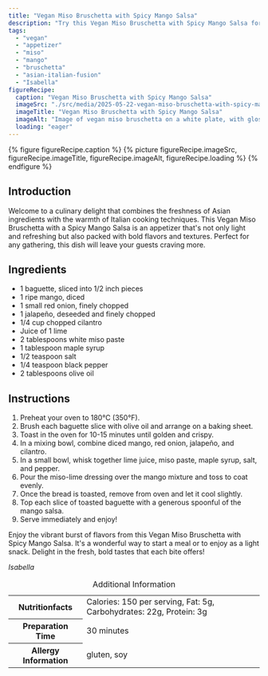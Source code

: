 ```yaml
---
title: "Vegan Miso Bruschetta with Spicy Mango Salsa"
description: "Try this Vegan Miso Bruschetta with Spicy Mango Salsa for a light and flavorful appetizer that blends Asian and Italian cuisines. Perfect for any occasion!"
tags:
  - "vegan"
  - "appetizer"
  - "miso"
  - "mango"
  - "bruschetta"
  - "asian-italian-fusion"
  - "Isabella"
figureRecipe: 
  caption: "Vegan Miso Bruschetta with Spicy Mango Salsa"
  imageSrc: "./src/media/2025-05-22-vegan-miso-bruschetta-with-spicy-mango-salsa-2230.png"
  imageTitle: "Vegan Miso Bruschetta with Spicy Mango Salsa"
  imageAlt: "Image of vegan miso bruschetta on a white plate, with glossy mango salsa on toasted baguette slices, extra salsa in a clear bowl, and a glass of sparkling water, all under natural light."
  loading: "eager"
---
```


{% figure figureRecipe.caption %}
{% picture figureRecipe.imageSrc, figureRecipe.imageTitle, figureRecipe.imageAlt, figureRecipe.loading %}
{% endfigure %}

## Introduction

Welcome to a culinary delight that combines the freshness of Asian ingredients with the warmth of Italian cooking techniques. This Vegan Miso Bruschetta with a Spicy Mango Salsa is an appetizer that's not only light and refreshing but also packed with bold flavors and textures. Perfect for any gathering, this dish will leave your guests craving more.

## Ingredients

- 1 baguette, sliced into 1/2 inch pieces
- 1 ripe mango, diced
- 1 small red onion, finely chopped
- 1 jalapeño, deseeded and finely chopped
- 1/4 cup chopped cilantro
- Juice of 1 lime
- 2 tablespoons white miso paste
- 1 tablespoon maple syrup
- 1/2 teaspoon salt
- 1/4 teaspoon black pepper
- 2 tablespoons olive oil

## Instructions

1. Preheat your oven to 180°C (350°F).
2. Brush each baguette slice with olive oil and arrange on a baking sheet.
3. Toast in the oven for 10-15 minutes until golden and crispy.
4. In a mixing bowl, combine diced mango, red onion, jalapeño, and cilantro.
5. In a small bowl, whisk together lime juice, miso paste, maple syrup, salt, and pepper.
6. Pour the miso-lime dressing over the mango mixture and toss to coat evenly.
7. Once the bread is toasted, remove from oven and let it cool slightly.
8. Top each slice of toasted baguette with a generous spoonful of the mango salsa.
9. Serve immediately and enjoy!

Enjoy the vibrant burst of flavors from this Vegan Miso Bruschetta with Spicy Mango Salsa. It's a wonderful way to start a meal or to enjoy as a light snack. Delight in the fresh, bold tastes that each bite offers!

*Isabella*

<table><caption class='sr-only'>Additional Information</caption><tr><th>Nutritionfacts</th><td>Calories: 150 per serving, Fat: 5g, Carbohydrates: 22g, Protein: 3g&nbsp;</td></tr><tr><th>Preparation Time</th><td>30 minutes&nbsp;</td></tr><tr><th>Allergy Information</th><td>gluten, soy&nbsp;</td></tr></table>


